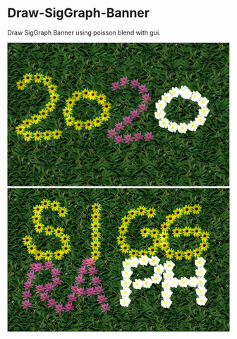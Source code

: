 # Draw-SigGraph-Banner
Draw SigGraph Banner using poisson blend with gui.

![example2](data\example2.png)![example](data\example.png)
